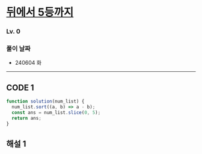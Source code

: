 # [뒤에서 5등까지](https://school.programmers.co.kr/learn/courses/30/lessons/181853)

### Lv. 0

### 풀이 날짜

- 240604 화

---

## CODE 1

```javascript
function solution(num_list) {
  num_list.sort((a, b) => a - b);
  const ans = num_list.slice(0, 5);
  return ans;
}
```

## 해설 1

